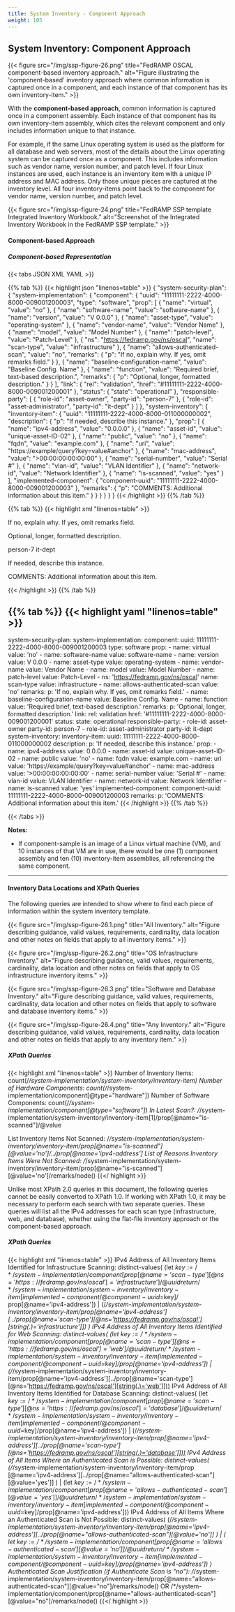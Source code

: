 ```yaml
---
title: System Inventory - Component Approach
weight: 105
---
```

## System Inventory: Component Approach


{{< figure src="/img/ssp-figure-26.png" title="FedRAMP OSCAL component-based inventory approach." alt="Figure illustrating the 'component-based' inventory approach where common information is captured once in a component, and each instance of that component has its own inventory-item." >}}

With the **component-based approach**, common information is captured once in a component assembly. Each instance of that component has its own inventory-item assembly, which cites the relevant component and only includes information unique to that instance.

For example, if the same Linux operating system is used as the platform for all database and web servers, most of the details about the Linux operating system can be captured once as a component. This includes information such as vendor name, version number, and patch level. If four Linux instances are used, each instance is an inventory item with a unique IP address and MAC address. Only those unique pieces are captured at the inventory level. All four inventory-items point back to the component for vendor name, version number, and patch level.

{{< figure src="/img/ssp-figure-24.png" title="FedRAMP SSP template Integrated Inventory Workbook." alt="Screenshot of the Integrated Inventory Workbook in the FedRAMP SSP template." >}}


#### Component-based Approach

##### Component-based Representation
{{< tabs JSON XML YAML >}}

{{% tab %}}
{{< highlight json "linenos=table" >}}
{
  "system-security-plan": {
    "system-implementation": {
      "component": {
        "uuid": "11111111-2222-4000-8000-009001200003",
        "type": "software",
        "prop": [
          {
            "name": "virtual",
            "value": "no"
          },
          {
            "name": "software-name",
            "value": "software-name"
          },
          {
            "name": "version",
            "value": "V 0.0.0"
          },
          {
            "name": "asset-type",
            "value": "operating-system"
          },
          {
            "name": "vendor-name",
            "value": "Vendor Name"
          },
          {
            "name": "model",
            "value": "Model Number"
          },
          {
            "name": "patch-level",
            "value": "Patch-Level"
          },
          {
            "ns": "https://fedramp.gov/ns/oscal",
            "name": "scan-type",
            "value": "infrastructure"
          },
          {
            "name": "allows-authenticated-scan",
            "value": "no",
            "remarks": {
              "p": "If no, explain why. If yes, omit remarks field."
            }
          },
          {
            "name": "baseline-configuration-name",
            "value": "Baseline Config. Name"
          },
          {
            "name": "function",
            "value": "Required brief, text-based description.",
            "remarks": {
              "p": "Optional, longer, formatted description."
            }
          }
        ],
        "link": {
          "rel": "validation",
          "href": "#11111111-2222-4000-8000-009001200001"
        },
        "status": {
          "state": "operational"
        },
        "responsible-party": [
          {
            "role-id": "asset-owner",
            "party-id": "person-7"
          },
          {
            "role-id": "asset-administrator",
            "party-id": "it-dept"
          }
        ]
      },
      "system-inventory": {
        "inventory-item": {
          "uuid": "11111111-2222-4000-8000-011000000002",
          "description": {
            "p": "If needed, describe this instance."
          },
          "prop": [
            {
              "name": "ipv4-address",
              "value": "0.0.0.0"
            },
            {
              "name": "asset-id",
              "value": "unique-asset-ID-02"
            },
            {
              "name": "public",
              "value": "no"
            },
            {
              "name": "fqdn",
              "value": "example.com"
            },
            {
              "name": "uri",
              "value": "https://example/query?key=value#anchor"
            },
            {
              "name": "mac-address",
              "value": ">00:00:00:00:00:00"
            },
            {
              "name": "serial-number",
              "value": "Serial #"
            },
            {
              "name": "vlan-id",
              "value": "VLAN Identifier"
            },
            {
              "name": "network-id",
              "value": "Network Identifier"
            },
            {
              "name": "is-scanned",
              "value": "yes"
            }
          ],
          "implemented-component": {
            "component-uuid": "11111111-2222-4000-8000-009001200003"
          },
          "remarks": {
            "p": "COMMENTS: Additional information about this item."
          }
        }
      }
    }
  }
}
{{< /highlight >}}
{{% /tab %}}

{{% tab %}}
{{< highlight xml "linenos=table" >}}
<system-security-plan>
  <system-implementation>
    <component uuid="11111111-2222-4000-8000-009001200003" type="software">
      <prop name="virtual" value="no"/>
      <prop name="software-name" value="software-name"/>
      <prop name="version" value="V 0.0.0"/>
      <prop name="asset-type" value="operating-system"/>
      <prop name="vendor-name" value="Vendor Name"/>
      <prop name="model" value="Model Number"/>
      <prop name="patch-level" value="Patch-Level"/>
      <prop name="scan-type" ns="https://fedramp.gov/ns/oscal" value="infrastructure"/>
      <prop name="allows-authenticated-scan" value="no">
        <remarks>
          <p>If no, explain why. If yes, omit remarks field.</p>
        </remarks>
      </prop>
      <prop name="baseline-configuration-name" value="Baseline Config. Name"/>
      <prop name="function" value="Required brief, text-based description.">
        <remarks>
          <p>Optional, longer, formatted description.</p>
        </remarks>
      </prop>
      <link rel="validation" href="#11111111-2222-4000-8000-009001200001"/>
      <status state="operational"/>
      <responsible-party role-id="asset-owner">
        <party-id>person-7</party-id>
      </responsible-party>
      <responsible-party role-id="asset-administrator">
        <party-id>it-dept</party-id>
      </responsible-party>
    </component>
    <system-inventory>
      <inventory-item uuid="11111111-2222-4000-8000-011000000002">
        <description>
          <p>If needed, describe this instance.</p>
        </description>
        <prop name="asset-id" value="unique-asset-ID-02"/>
        <prop name="ipv4-address" value="0.0.0.0"/>
        <prop name="public" value="no"/>
        <prop name="fqdn" value="example.com"/>
        <prop name="uri" value="https://example/query?key=value#anchor"/>
        <prop name="mac-address" value=">00:00:00:00:00:00"/>
        <prop name="serial-number" value="Serial #"/>
        <prop name="vlan-id" value="VLAN Identifier"/>
        <prop name="network-id" value="Network Identifier"/>
        <prop name="is-scanned" value="yes"/>
        <implemented-component component-uuid="11111111-2222-4000-8000-009001200003"/>
        <remarks>
          <p>COMMENTS: Additional information about this item.</p>
        </remarks>
      </inventory-item>
    </system-inventory>
  </system-implementation>
</system-security-plan>
{{< /highlight >}}
{{% /tab %}}

{{% tab %}}
{{< highlight yaml "linenos=table" >}}
---
system-security-plan:
  system-implementation:
    component:
      uuid: 11111111-2222-4000-8000-009001200003
      type: software
      prop:
        - name: virtual
          value: 'no'
        - name: software-name
          value: software-name
        - name: version
          value: V 0.0.0
        - name: asset-type
          value: operating-system
        - name: vendor-name
          value: Vendor Name
        - name: model
          value: Model Number
        - name: patch-level
          value: Patch-Level
        - ns: 'https://fedramp.gov/ns/oscal'
          name: scan-type
          value: infrastructure
        - name: allows-authenticated-scan
          value: 'no'
          remarks:
            p: 'If no, explain why. If yes, omit remarks field.'
        - name: baseline-configuration-name
          value: Baseline Config. Name
        - name: function
          value: 'Required brief, text-based description.'
          remarks:
            p: 'Optional, longer, formatted description.'
    link:
      rel: validation
      href: '#11111111-2222-4000-8000-009001200001'
    status:
      state: operational
    responsible-party:
      - role-id: asset-owner
        party-id: person-7
      - role-id: asset-administrator
        party-id: it-dept
    system-inventory:
      inventory-item:
        uuid: 11111111-2222-4000-8000-011000000002
        description:
          p: 'If needed, describe this instance.'
        prop:
          - name: ipv4-address
            value: 0.0.0.0
          - name: asset-id
            value: unique-asset-ID-02
          - name: public
            value: 'no'
          - name: fqdn
            value: example.com
          - name: uri
            value: 'https://example/query?key=value#anchor'
          - name: mac-address
            value: '>00:00:00:00:00:00'
          - name: serial-number
            value: 'Serial #'
          - name: vlan-id
            value: VLAN Identifier
          - name: network-id
            value: Network Identifier
          - name: is-scanned
            value: 'yes'
        implemented-component:
          component-uuid: 11111111-2222-4000-8000-009001200003
        remarks:
          p: 'COMMENTS: Additional information about this item.'
{{< /highlight >}}
{{% /tab %}}

{{< /tabs >}}

**Notes:**

-   If component-sample is an image of a Linux virtual machine (VM), and 10 instances of that VM are in use, there would be one (1) component assembly and ten (10) inventory-item assemblies, all referencing the same component.

---
#### Inventory Data Locations and XPath Queries

The following queries are intended to show where to find each piece of information within the system inventory template.

{{< figure src="/img/ssp-figure-26.1.png" title="All Inventory." alt="Figure describing guidance, valid values, requirements, cardinality, data location and other notes on fields that apply to all inventory items." >}}

{{< figure src="/img/ssp-figure-26.2.png" title="OS Infrastructure Inventory." alt="Figure describing guidance, valid values, requirements, cardinality, data location and other notes on fields that apply to OS infrastructure inventory items." >}}

{{< figure src="/img/ssp-figure-26.3.png" title="Software and Database Inventory." alt="Figure describing guidance, valid values, requirements, cardinality, data location and other notes on fields that apply to software and database inventory items." >}}

{{< figure src="/img/ssp-figure-26.4.png" title="Any Inventory." alt="Figure describing guidance, valid values, requirements, cardinality, data location and other notes on fields that apply to any inventory item." >}}

##### XPath Queries
{{< highlight xml "linenos=table" >}}
  Number of Inventory Items:
    count(/*/system-implementation/system-inventory/inventory-item)
  Number of Hardware Components:
    count(/*/system-implementation/component[@type="hardware"])
  Number of Software Components:
    count(/*/system-implementation/component[@type="software"])
  In Latest Scan?:
    /*/system-implementation/system-inventory/inventory-item[1]/prop[@name="is-scanned"]/@value

  List Inventory Items Not Scanned:
    /*/system-implementation/system-inventory/inventory-item/prop[@name="is-scanned"][@value='no']/../prop[@name='ipv4-address']
  List of Reasons Inventory Items Were Not Scanned:
    /*/system-implementation/system-inventory/inventory-item/prop[@name="is-scanned"][@value='no']/remarks/node()
{{</ highlight >}}

Unlike most XPath 2.0 queries in this
document, the following queries cannot be easily converted to XPath 1.0.
If working with XPath 1.0, it may be necessary to perform each search
with two separate queries. These queries will list all the IPv4
addresses for each scan type (infrastructure, web, and database),
whether using the flat-file inventory approach or the component-based
approach.

##### XPath Queries
{{< highlight xml "linenos=table" >}}
  IPv4 Address of All Inventory Items Identified for Infrastructure Scanning:
    distinct-values( (let $key:=/*/system-implementation/component[prop [@name='scan-type'] [@ns='https://fedramp.gov/ns/oscal']='infrastructure']/@uuid return /*/system-implementation/system-inventory/inventory-item [implemented-component/@component-uuid=$key]/ prop[@name='ipv4-address']) | (/*/system-implementation/system-inventory/inventory-item/prop[@name='ipv4-address'][../prop[@name='scan-type'][@ns='https://fedramp.gov/ns/oscal']  [string(.)='infrastructure']]) )
  IPv4 Address of All Inventory Items Identified for Web Scanning: 
    distinct-values( (let $key:=/*/system-implementation/component[prop[@name='scan-type'][@ns='https://fedramp.gov/ns/oscal']='web']/@uuid return /*/system-implementation/system-inventory/inventory-item [implemented-component/@component-uuid=$key]/prop[@name='ipv4-address']) | (/*/system-implementation/system-inventory/inventory-item/prop[@name='ipv4-address'][../prop[@name='scan-type'][@ns='https://fedramp.gov/ns/oscal'][string(.)='web']]))
  IPv4 Address of All Inventory Items Identified for Database Scanning: 
    distinct-values( (let $key:=/*/system-implementation/component[prop [@name='scan-type'] [@ns='https://fedramp.gov/ns/oscal']='database']/@uuid return /*/system-implementation/system-inventory/inventory-item [implemented-component/@component-uuid=$key]/prop[@name='ipv4-address']) | (/*/system-implementation/system-inventory/inventory-item/prop[@name='ipv4-address'][../prop[@name='scan-type'][@ns='https://fedramp.gov/ns/oscal'][string(.)='database']]))
  IPv4 Address of All Items Where an Authenticated Scan is Possible:
    distinct-values( (/*/system-implementation/system-inventory/inventory-item/prop [@name='ipv4-address'][../prop[@name="allows-authenticated-scan"][@value='yes']] ) | (let $key:=/*/system-implementation/component[prop [@name='allows-authenticated-scan'][@value='yes']]/@uuid return /*/system-implementation/system-inventory/inventory-item [implemented-component/@component-uuid=$key]/prop[@name='ipv4-address']))
  IPv4 Address of All Items Where an Authenticated Scan is Not Possible:
    distinct-values( (/*/system-implementation/system-inventory/inventory-item/prop[@name='ipv4-address'][../prop[@name="allows-authenticated-scan"][@value='no']] ) | ( let $key:=/*/system-implementation/component[prop [@name='allows-authenticated-scan'][@value='no']]/@uuid return /*/system-implementation/system-inventory/inventory-item [implemented-component/@component-uuid=$key]/prop[@name='ipv4-address']) )
  Authenticated Scan Justification (if Authenticate Scan is "no"):
    /*/system-implementation/system-inventory/inventory-item/prop[@name="allows-authenticated-scan"][@value="no"]/remarks/node()
  OR
    /*/system-implementation/component/prop[@name="allows-authenticated-scan"] [@value="no"]/remarks/node()
{{</ highlight >}}